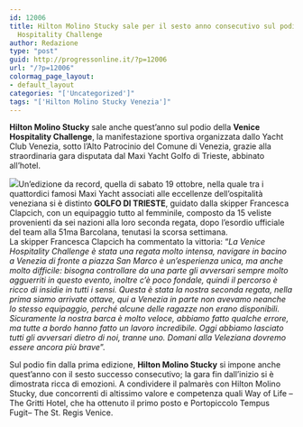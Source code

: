 ```yaml
---
id: 12006
title: Hilton Molino Stucky sale per il sesto anno consecutivo sul podio della Venice
  Hospitality Challenge
author: Redazione
type: "post"
guid: http://progressonline.it/?p=12006
url: "/?p=12006"
colormag_page_layout:
- default_layout
categories: "['Uncategorized']"
tags: "['Hilton Molino Stucky Venezia']"
---
```


**Hilton Molino Stucky** sale anche quest’anno sul podio della **Venice Hospitality Challenge**, la manifestazione sportiva organizzata dallo Yacht Club Venezia, sotto l’Alto Patrocinio del Comune di Venezia, grazie alla straordinaria gara disputata dal Maxi Yacht Golfo di Trieste, abbinato all’hotel.

![](https://progressonline.it/wp-content/uploads/2019/10/Anteprima-cena-degli-chef-2432-300x200.jpg)Un’edizione da record, quella di sabato 19 ottobre, nella quale tra i quattordici famosi Maxi Yacht associati alle eccellenze dell’ospitalità veneziana si è distinto **GOLFO DI TRIESTE**, guidato dalla skipper Francesca Clapcich, con un equipaggio tutto al femminile, composto da 15 veliste provenienti da sei nazioni alla loro seconda regata, dopo l’esordio ufficiale del team alla 51ma Barcolana, tenutasi la scorsa settimana.  
La skipper Francesca Clapcich ha commentato la vittoria: “*La Venice Hospitality Challenge è stata una regata molto intensa, navigare in bacino a Venezia di fronte a piazza San Marco è un’esperienza unica, ma anche molto difficile: bisogna controllare da una parte gli avversari sempre molto agguerriti in questo evento, inoltre c’è poco fondale, quindi il percorso è ricco di insidie in tutti i sensi. Questa è stata la nostra seconda regata, nella prima siamo arrivate ottave, qui a Venezia in parte non avevamo neanche lo stesso equipaggio, perché alcune delle ragazze non erano disponibili. Sicuramente la nostra barca è molto veloce, abbiamo fatto qualche errore, ma tutte a bordo hanno fatto un lavoro incredibile. Oggi abbiamo lasciato tutti gli avversari dietro di noi, tranne uno. Domani alla Veleziana dovremo essere ancora più brave*”.

Sul podio fin dalla prima edizione, **Hilton Molino Stucky** si impone anche quest’anno con il sesto successo consecutivo; la gara fin dall’inizio si è dimostrata ricca di emozioni. A condividere il palmarès con Hilton Molino Stucky, due concorrenti di altissimo valore e competenza quali Way of Life – The Gritti Hotel, che ha ottenuto il primo posto e Portopiccolo Tempus Fugit– The St. Regis Venice.
